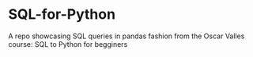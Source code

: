 # SQL-for-Python

A repo showcasing SQL queries in pandas fashion from the Oscar Valles course: SQL to Python for begginers